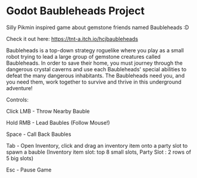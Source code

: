 # Godot Baubleheads Project
 
Silly Pikmin inspired game about gemstone friends named Baubleheads :D

Check it out here: https://tnt-a.itch.io/hcjbaubleheads

Baubleheads is a top-down strategy roguelike where you play as a small robot trying to lead a large group of gemstone creatures called Baubleheads. In order to save their home, you must journey through the dangerous crystal caverns and use each Baubleheads' special abilities to defeat the many dangerous inhabitants. The Baubleheads need you, and you need them, work together to survive and thrive in this underground adventure!

Controls: 

Click LMB - Throw Nearby Bauble

Hold RMB - Lead Baubles (Follow Mouse!)

Space - Call Back Baubles

Tab - Open Inventory, click and drag an inventory item onto a party slot to spawn a bauble (Inventory item slot: top 8 small slots, Party Slot : 2 rows of 5 big slots)

Esc - Pause Game

